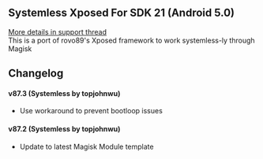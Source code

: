 ## Systemless Xposed For SDK 21 (Android 5.0)
[More details in support thread](http://forum.xda-developers.com/showthread.php?t=3388268)  
This is a port of rovo89's Xposed framework to work systemless-ly through Magisk

## Changelog

#### v87.3 (Systemless by topjohnwu)
- Use workaround to prevent bootloop issues

#### v87.2 (Systemless by topjohnwu)
- Update to latest Magisk Module template
